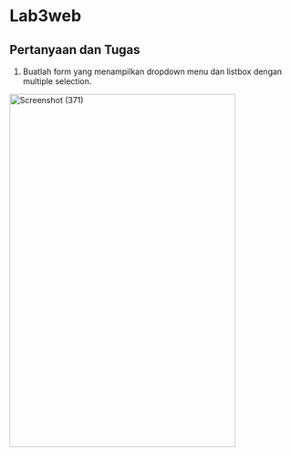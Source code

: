 # Lab3web

## Pertanyaan dan Tugas
1. Buatlah form yang menampilkan dropdown menu dan listbox dengan multiple selection.

<img width="396" height="618" alt="Screenshot (371)" src="https://github.com/user-attachments/assets/6188e17a-664d-4f39-b41f-5aedb8d2d0dc" />

